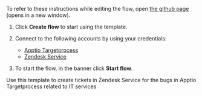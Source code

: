 To refer to these instructions while editing the flow, open [the github page](https://github.com/ot4i/app-connect-templates/blob/master/resources/markdown/Create%20tickets%20in%20Zendesk%20Service%20for%20the%20bugs%20in%20Apptio%20Targetprocess%20related%20to%20IT%20services_instructions.md) (opens in a new window).

1. Click **Create flow** to start using the template.
2. Connect to the following accounts by using your credentials:
   - [Apptio Targetprocess](https://www.ibm.com/docs/en/app-connect/containers_cd?topic=apps-apptio-targetprocess)
   - [Zendesk Service](https://www.ibm.com/docs/en/app-connect/containers_cd?topic=apps-zendesk-service)
   
3. To start the flow, in the banner click **Start flow**.

Use this template to create tickets in Zendesk Service for the bugs in Apptio Targetprocess related to IT services
